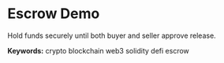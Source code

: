 # Escrow Demo

Hold funds securely until both buyer and seller approve release.

**Keywords:** crypto blockchain web3 solidity defi escrow
